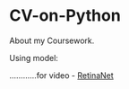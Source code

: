 # CV-on-Python
About my Coursework.

Using model:
  
............for video - [RetinaNet](https://github.com/OlafenwaMoses/ImageAI/releases/download/1.0/resnet50_coco_best_v2.0.1.h5)
